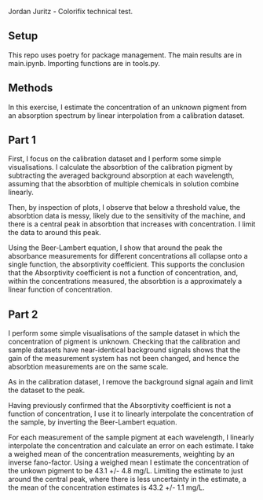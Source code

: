 
Jordan Juritz - Colorifix technical test. 
## Setup

This repo uses poetry for package management. 
The main results are in main.ipynb. Importing functions are in tools.py.

## Methods

In this exercise, I estimate the concentration of an unknown pigment from an absorption spectrum by linear interpolation from a calibration dataset. 

## Part 1
First, I focus on the calibration dataset and I perform some simple visualisations. 
I calculate the absorbtion of the calibration pigment by subtracting the averaged background absorption at each wavelength, assuming that the absorbtion of multiple chemicals in solution combine linearly. 

Then, by inspection of plots, I observe that below a threshold value, the absorbtion data is messy, likely due to the sensitivity of the machine, and there is a central peak in absorbtion that increases with concentration. 
I limit the data to around this peak. 

Using the Beer-Lambert equation, I show that around the peak the absorbance measurements for different concentrations all collapse onto a single function, the absorptivity coefficient. This supports the conclusion that the Absorptivity coefficient is not a function of concentration, and, within the concentrations measured, the absorbtion is a approximately a linear function of concentration. 

## Part 2
I perform some simple visualisations of the sample dataset in which the concentration of pigment is unknown. Checking that the calibration and sample datasets have near-identical background signals shows that the gain of the measurement system has not been changed, and hence the absorbtion measurements are on the same scale. 

As in the calibration dataset, I remove the background signal again and limit the dataset to the peak. 

Having previously confirmed that the Absorptivity coefficient is not a function of concentration, I use it to linearly interpolate the concentration of the sample, by inverting the Beer-Lambert equation. 

For each measurement of the sample pigment at each wavelength, I linearly interpolate the concentration and calculate an error on each estimate. I take a weighed mean of the concentration measurements, weighting by an inverse fano-factor. Using a weighed mean I estimate the concentration of the unkown pigment to be 43.1 +/- 4.8 mg/L. Limiting the estimate to just around the central peak, where there is less uncertainty in the estimate, a the mean of the concentration estimates is 43.2 +/- 1.1 mg/L.

